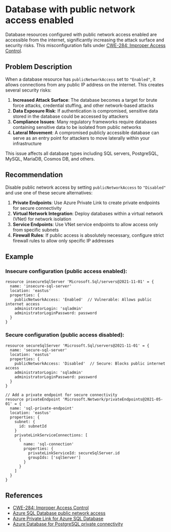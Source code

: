 # Database with public network access enabled

Database resources configured with public network access enabled are accessible from the internet, significantly increasing the attack surface and security risks. This misconfiguration falls under [CWE-284: Improper Access Control](https://cwe.mitre.org/data/definitions/284.html).

## Problem Description

When a database resource has `publicNetworkAccess` set to `"Enabled"`, it allows connections from any public IP address on the internet. This creates several security risks:

1. **Increased Attack Surface**: The database becomes a target for brute force attacks, credential stuffing, and other network-based attacks
2. **Data Exposure Risk**: If authentication is compromised, sensitive data stored in the database could be accessed by attackers
3. **Compliance Issues**: Many regulatory frameworks require databases containing sensitive data to be isolated from public networks
4. **Lateral Movement**: A compromised publicly accessible database can serve as an entry point for attackers to move laterally within your infrastructure

This issue affects all database types including SQL servers, PostgreSQL, MySQL, MariaDB, Cosmos DB, and others.

## Recommendation

Disable public network access by setting `publicNetworkAccess` to `"Disabled"` and use one of these secure alternatives:

1. **Private Endpoints**: Use Azure Private Link to create private endpoints for secure connectivity
2. **Virtual Network Integration**: Deploy databases within a virtual network (VNet) for network isolation
3. **Service Endpoints**: Use VNet service endpoints to allow access only from specific subnets
4. **Firewall Rules**: If public access is absolutely necessary, configure strict firewall rules to allow only specific IP addresses

## Example

### Insecure configuration (public access enabled):

```bicep
resource insecureSqlServer 'Microsoft.Sql/servers@2021-11-01' = {
  name: 'insecure-sql-server'
  location: 'eastus'
  properties: {
    publicNetworkAccess: 'Enabled'  // Vulnerable: Allows public internet access
    administratorLogin: 'sqladmin'
    administratorLoginPassword: password
  }
}
```

### Secure configuration (public access disabled):

```bicep
resource secureSqlServer 'Microsoft.Sql/servers@2021-11-01' = {
  name: 'secure-sql-server'
  location: 'eastus'
  properties: {
    publicNetworkAccess: 'Disabled'  // Secure: Blocks public internet access
    administratorLogin: 'sqladmin'
    administratorLoginPassword: password
  }
}

// Add a private endpoint for secure connectivity
resource privateEndpoint 'Microsoft.Network/privateEndpoints@2021-05-01' = {
  name: 'sql-private-endpoint'
  location: 'eastus'
  properties: {
    subnet: {
      id: subnetId
    }
    privateLinkServiceConnections: [
      {
        name: 'sql-connection'
        properties: {
          privateLinkServiceId: secureSqlServer.id
          groupIds: ['sqlServer']
        }
      }
    ]
  }
}
```

## References

- [CWE-284: Improper Access Control](https://cwe.mitre.org/data/definitions/284.html)
- [Azure SQL Database public network access](https://docs.microsoft.com/en-us/azure/azure-sql/database/connectivity-settings#deny-public-network-access)
- [Azure Private Link for Azure SQL Database](https://docs.microsoft.com/en-us/azure/azure-sql/database/private-endpoint-overview)
- [Azure Database for PostgreSQL private connectivity](https://docs.microsoft.com/en-us/azure/postgresql/concepts-data-access-and-security-private-link)
